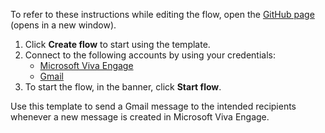 To refer to these instructions while editing the flow, open the [GitHub page](https://github.com/ot4i/app-connect-templates/tree/main/resources/markdown/Send%20a%20Gmail%20message%20when%20a%20new%20message%20is%20created%20in%20Microsoft%20Viva%20Engage_instructions.md) (opens in a new window).

1. Click **Create flow** to start using the template.
2. Connect to the following accounts by using your credentials:
   - [Microsoft Viva Engage](https://www.ibm.com/docs/en/app-connect/containers_cd?topic=apps-github) 
   - [Gmail](https://www.ibm.com/docs/en/app-connect/containers_cd?topic=apps-asana)
3. To start the flow, in the banner, click **Start flow**.

Use this template to send a Gmail message to the intended recipients whenever a new message is created in Microsoft Viva Engage.
